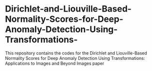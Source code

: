 # Dirichlet-and-Liouville-Based-Normality-Scores-for-Deep-Anomaly-Detection-Using-Transformations-
This repository contains the codes for the Dirichlet and Liouville-Based Normality Scores for Deep Anomaly Detection Using Transformations: Applications to Images and Beyond Images paper
